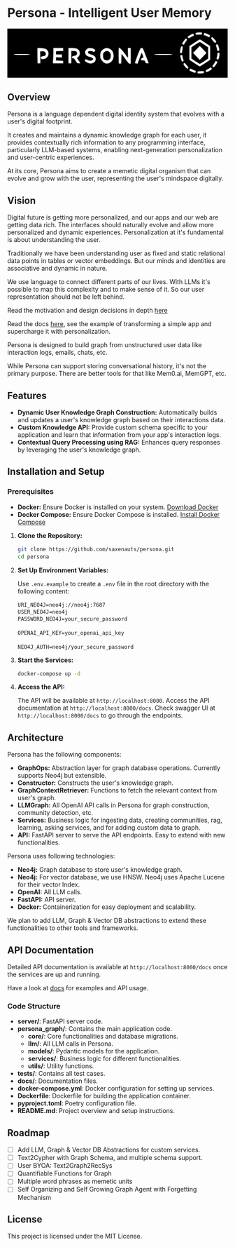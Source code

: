 # Persona - Intelligent User Memory

![Persona Banner](docs/assets/banner.svg)

## Overview

Persona is a language dependent digital identity system that evolves with a user's digital footprint.

It creates and maintains a dynamic knowledge graph for each user, it provides contextually rich information to any programming interface, particularly LLM-based systems, enabling next-generation personalization and user-centric experiences.

At its core, Persona aims to create a memetic digital organism that can evolve and grow with the user, representing the user's mindspace digitally.

## Vision 

Digital future is getting more personalized, and our apps and our web are getting data rich. The interfaces should naturally evolve and allow more personalized and dynamic experiences. Personalization at it's fundamental is about understanding the user.

Traditionally we have been understanding user as fixed and static relational data points in tables or vector embeddings. But our minds and identities are associative and dynamic in nature.

We use language to connect different parts of our lives. With LLMs it's possible to map this complexity and to make sense of it. So our user representation should not be left behind. 

Read the motivation and design decisions in depth [here](https://saxenauts.io/blog/persona-graph)

Read the docs [here](http://docs.persona.dev), see the example of transforming a simple app and supercharge it with personalization. 

Persona is designed to build graph from unstructured user data like interaction logs, emails, chats, etc. 

While Persona can support storing conversational history, it's not the primary purpose. There are better tools for that like Mem0.ai, MemGPT, etc.


## Features

- **Dynamic User Knowledge Graph Construction:** Automatically builds and updates a user's knowledge graph based on their interactions data.
- **Custom Knowledge API:** Provide custom schema specific to your application and learn that information from your app's interaction logs. 
- **Contextual Query Processing using RAG:** Enhances query responses by leveraging the user's knowledge graph.


## Installation and Setup

### Prerequisites

- **Docker:** Ensure Docker is installed on your system. [Download Docker](https://www.docker.com/get-started)
- **Docker Compose:** Ensure Docker Compose is installed. [Install Docker Compose](https://docs.docker.com/compose/install/)

1. **Clone the Repository:**

   ```bash
   git clone https://github.com/saxenauts/persona.git
   cd persona
   ```

2. **Set Up Environment Variables:**

   Use `.env.example` to create a `.env` file in the root directory with the following content:

   ```env
   URI_NEO4J=neo4j://neo4j:7687
   USER_NEO4J=neo4j
   PASSWORD_NEO4J=your_secure_password

   OPENAI_API_KEY=your_openai_api_key

   NEO4J_AUTH=neo4j/your_secure_password
   ```

3. **Start the Services:**

   ```bash
   docker-compose up -d
   ```

4. **Access the API:**

   The API will be available at `http://localhost:8000`. Access the API documentation at `http://localhost:8000/docs`.
   Check swagger UI at `http://localhost:8000/docs` to go through the endpoints.

## Architecture

Persona has the following components:

- **GraphOps:** Abstraction layer for graph database operations. Currently supports Neo4j but extensible.
- **Constructor:** Constructs the user's knowledge graph.
- **GraphContextRetriever:** Functions to fetch the relevant context from user's graph.
- **LLMGraph:** All OpenAI API calls in Persona for graph construction, community detection, etc.
- **Services:** Business logic for ingesting data, creating communities, rag, learning, asking services, and for adding custom data to graph. 
- **API:** FastAPI server to serve the API endpoints. Easy to extend with new functionalities.

Persona uses following technologies:

- **Neo4j:** Graph database to store user's knowledge graph.
- **Neo4j:** For vector database, we use HNSW. Neo4j uses Apache Lucene for their vector Index. 
- **OpenAI:** All LLM calls.
- **FastAPI:** API server.
- **Docker:** Containerization for easy deployment and scalability.

We plan to add LLM, Graph & Vector DB abstractions to extend these functionalities to other tools and frameworks.


## API Documentation

Detailed API documentation is available at `http://localhost:8000/docs` once the services are up and running.

Have a look at [docs](http://docs.persona.dev) for examples and API usage. 


### Code Structure

- **server/**: FastAPI server code.
- **persona_graph/**: Contains the main application code.
  - **core/**: Core functionalities and database migrations.
  - **llm/**: All LLM calls in Persona.
  - **models/**: Pydantic models for the application.
  - **services/**: Business logic for different functionalities.
  - **utils/**: Utility functions.
- **tests/**: Contains all test cases.
- **docs/**: Documentation files.
- **docker-compose.yml**: Docker configuration for setting up services.
- **Dockerfile**: Dockerfile for building the application container.
- **pyproject.toml**: Poetry configuration file.
- **README.md**: Project overview and setup instructions.


## Roadmap

- [ ] Add LLM, Graph & Vector DB Abstractions for custom services. 
- [ ] Text2Cypher with Graph Schema, and multiple schema support. 
- [ ] User BYOA: Text2Graph2RecSys
- [ ] Quantifiable Functions for Graph
- [ ] Multiple word phrases as memetic units 
- [ ] Self Organizing and Self Growing Graph Agent with Forgetting Mechanism

## License

This project is licensed under the MIT License.
